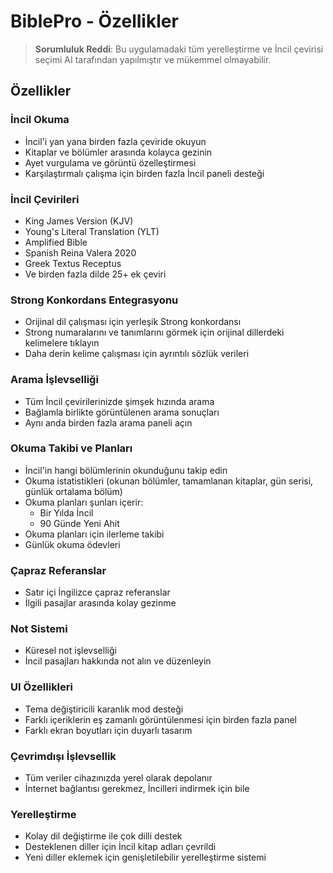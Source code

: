# BiblePro - Özellikler

> **Sorumluluk Reddi**: Bu uygulamadaki tüm yerelleştirme ve İncil çevirisi seçimi AI tarafından yapılmıştır ve mükemmel olmayabilir.

## Özellikler

### İncil Okuma
- İncil'i yan yana birden fazla çeviride okuyun
- Kitaplar ve bölümler arasında kolayca gezinin
- Ayet vurgulama ve görüntü özelleştirmesi
- Karşılaştırmalı çalışma için birden fazla İncil paneli desteği

### İncil Çevirileri
- King James Version (KJV)
- Young's Literal Translation (YLT)
- Amplified Bible
- Spanish Reina Valera 2020
- Greek Textus Receptus
- Ve birden fazla dilde 25+ ek çeviri

### Strong Konkordans Entegrasyonu
- Orijinal dil çalışması için yerleşik Strong konkordansı
- Strong numaralarını ve tanımlarını görmek için orijinal dillerdeki kelimelere tıklayın
- Daha derin kelime çalışması için ayrıntılı sözlük verileri

### Arama İşlevselliği
- Tüm İncil çevirilerinizde şimşek hızında arama
- Bağlamla birlikte görüntülenen arama sonuçları
- Aynı anda birden fazla arama paneli açın

### Okuma Takibi ve Planları
- İncil'in hangi bölümlerinin okunduğunu takip edin
- Okuma istatistikleri (okunan bölümler, tamamlanan kitaplar, gün serisi, günlük ortalama bölüm)
- Okuma planları şunları içerir:
  - Bir Yılda İncil
  - 90 Günde Yeni Ahit
- Okuma planları için ilerleme takibi
- Günlük okuma ödevleri

### Çapraz Referanslar
- Satır içi İngilizce çapraz referanslar
- İlgili pasajlar arasında kolay gezinme

### Not Sistemi
- Küresel not işlevselliği
- İncil pasajları hakkında not alın ve düzenleyin

### UI Özellikleri
- Tema değiştiricili karanlık mod desteği
- Farklı içeriklerin eş zamanlı görüntülenmesi için birden fazla panel
- Farklı ekran boyutları için duyarlı tasarım

### Çevrimdışı İşlevsellik
- Tüm veriler cihazınızda yerel olarak depolanır
- İnternet bağlantısı gerekmez, İncilleri indirmek için bile

### Yerelleştirme
- Kolay dil değiştirme ile çok dilli destek
- Desteklenen diller için İncil kitap adları çevrildi
- Yeni diller eklemek için genişletilebilir yerelleştirme sistemi